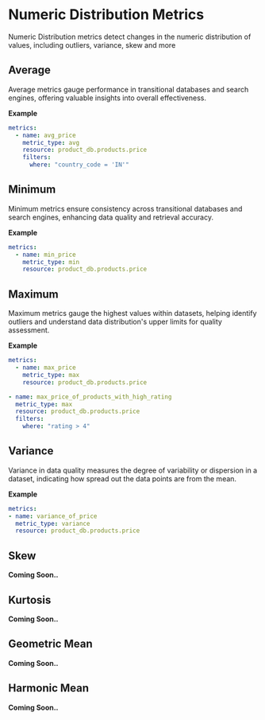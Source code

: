 # **Numeric Distribution Metrics**

Numeric Distribution metrics detect changes in the numeric distribution of values, including outliers, variance, skew and more


## **Average**

Average metrics gauge performance in transitional databases and search engines, offering valuable insights into overall effectiveness.


**Example**

```yaml title="dcs_config.yaml"
metrics:
  - name: avg_price
    metric_type: avg
    resource: product_db.products.price
    filters:
      where: "country_code = 'IN'"
```


## **Minimum**

Minimum metrics ensure consistency across transitional databases and search engines, enhancing data quality and retrieval accuracy.

**Example**

```yaml title="dcs_config.yaml"
metrics:
  - name: min_price
    metric_type: min
    resource: product_db.products.price
```

## **Maximum**

Maximum metrics gauge the highest values within datasets, helping identify outliers and understand data distribution's upper limits for quality assessment.

**Example**

```yaml title="dcs_config.yaml"
metrics:
  - name: max_price
    metric_type: max
    resource: product_db.products.price
```

```yaml title="dcs_config.yaml"
- name: max_price_of_products_with_high_rating
  metric_type: max
  resource: product_db.products.price
  filters:
    where: "rating > 4"
```

## **Variance**

Variance in data quality measures the degree of variability or dispersion in a dataset, indicating how spread out the data points are from the mean.

**Example**

```yaml title="dcs_config.yaml"
metrics:
- name: variance_of_price
  metric_type: variance
  resource: product_db.products.price
```

## **Skew**
**Coming Soon..**

## **Kurtosis**
**Coming Soon..**

## **Geometric Mean**
**Coming Soon..**

## **Harmonic Mean**
**Coming Soon..**